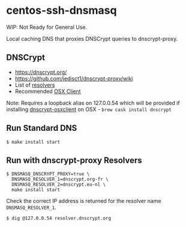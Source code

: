 # centos-ssh-dnsmasq

WIP: Not Ready for General Use.

Local caching DNS that proxies DNSCrypt queries to dnscrypt-proxy.

## DNSCrypt

 - https://dnscrypt.org/
 - https://github.com/jedisct1/dnscrypt-proxy/wiki
 - List of [resolvers](https://github.com/jedisct1/dnscrypt-resolvers/blob/master/v1/dnscrypt-resolvers.csv)
 - Recommended [OSX Client](https://github.com/alterstep/dnscrypt-osxclient)

Note: Requires a loopback alias on 127.0.0.54 which will be provided if installing [dnscrypt-osxclient](https://github.com/alterstep/dnscrypt-osxclient) on OSX - `brew cask install dnscrypt`

## Run Standard DNS

```
$ make install start
```

## Run with dnscrypt-proxy Resolvers

```
$ DNSMASQ_DNSCRYPT_PROXY=true \
  DNSMASQ_RESOLVER_1=dnscrypt.org-fr \
  DNSMASQ_RESOLVER_2=dnscrypt.eu-nl \
  make install start
```

Check the correct IP address is returned for the resolver name `DNSMASQ_RESOLVER_1`.

```
$ dig @127.0.0.54 resolver.dnscrypt.org
```
